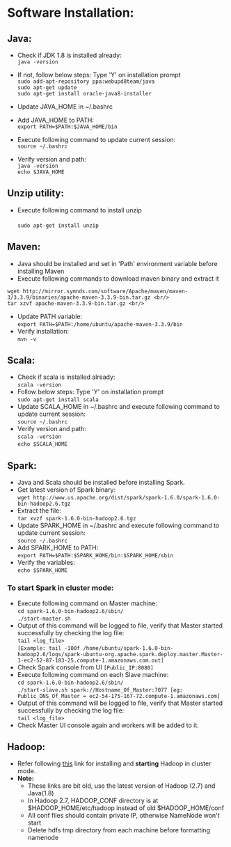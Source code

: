 Software Installation:
======================
Java:
-----
* Check if JDK 1.8 is installed already: <br/> 
`java -version` <br/> 
* If not, follow below steps: Type 'Y' on installation prompt <br/> 
`sudo add-apt-repository ppa:webupd8team/java` <br/> 
`sudo apt-get update` <br/> 
`sudo apt-get install oracle-java8-installer` <br/> 

* Update JAVA_HOME in ~/.bashrc <br/> 
* Add JAVA_HOME to PATH: <br/> 
`export PATH=$PATH:$JAVA_HOME/bin` <br/> 
* Execute following command to update current session: <br/> 
`source ~/.bashrc` <br/> 
* Verify version and path: <br/> 
`java -version` <br/> 
`echo $JAVA_HOME` <br/> 

Unzip utility:
--------------
* Execute following command to install unzip <br/>    
`sudo apt-get install unzip` <br/> 

Maven:
------
* Java should be installed and set in 'Path' environment variable before installing Maven <br/> 
* Execute following commands to download maven binary and extract it <br/> 
```
wget http://mirror.symnds.com/software/Apache/maven/maven-3/3.3.9/binaries/apache-maven-3.3.9-bin.tar.gz <br/> 
tar xzvf apache-maven-3.3.9-bin.tar.gz <br/> 
```
* Update PATH variable: <br/> 
`export PATH=$PATH:/home/ubuntu/apache-maven-3.3.9/bin` <br/> 
* Verify installation: <br/> 
`mvn -v` <br/> 

Scala:
------
* Check if scala is installed already: <br/> 
`scala -version` <br/> 
* Follow below steps: Type 'Y' on installation prompt <br/> 
`sudo apt-get install scala` <br/> 
* Update SCALA_HOME in ~/.bashrc and execute following command to update current session: <br/> 
`source ~/.bashrc` <br/> 
* Verify version and path: <br/> 
`scala -version` <br/> 
`echo $SCALA_HOME` <br/> 

Spark:
------
* Java and Scala should be installed before installing Spark. <br/> 
* Get latest version of Spark binary:  <br/> 
`wget http://www.us.apache.org/dist/spark/spark-1.6.0/spark-1.6.0-bin-hadoop2.6.tgz` <br/> 
* Extract the file: <br/> 
`tar xvzf spark-1.6.0-bin-hadoop2.6.tgz` <br/> 
* Update SPARK_HOME in ~/.bashrc and execute following command to update current session: <br/> 
`source ~/.bashrc` <br/> 
* Add SPARK_HOME to PATH: <br/> 
`export PATH=$PATH:$SPARK_HOME/bin:$SPARK_HOME/sbin` <br/> 
* Verify the variables: <br/> 
`echo $SPARK_HOME` <br/> 

### To start Spark in cluster mode: <br/> 
* Execute following command on Master machine: <br/> 
`cd spark-1.6.0-bin-hadoop2.6/sbin/`  <br/> 
`./start-master.sh`  <br/> 
* Output of this command will be logged to file, verify that Master started successfully by checking the log file:  <br/> 
`tail <log_file>`  <br/> 
`[Example: tail -100f /home/ubuntu/spark-1.6.0-bin-hadoop2.6/logs/spark-ubuntu-org.apache.spark.deploy.master.Master-1-ec2-52-87-183-25.compute-1.amazonaws.com.out]` <br/>
* Check Spark console from UI `[Public_IP:8080]` <br/>
* Execute following command on each Slave machine: <br/>
`cd spark-1.6.0-bin-hadoop2.6/sbin/` <br/>
`./start-slave.sh spark://Hostname_Of_Master:7077 [eg: Public_DNS_Of_Master = ec2-54-175-167-72.compute-1.amazonaws.com]`  <br/>
* Output of this command will be logged to file, verify that Master started successfully by checking the log file:  <br/>
`tail <log_file>` <br/>
* Check Master UI console again and workers will be added to it.  <br/>


Hadoop:
-------
* Refer following [this](https://letsdobigdata.wordpress.com/2014/01/13/setting-up-hadoop-1-2-1-multi-node-cluster-on-amazon-ec2-part-2/) link for installing and **starting** Hadoop in cluster mode. <br/> 
* **Note:**
  * These links are bit old, use the latest version of Hadoop (2.7) and Java(1.8) <br/> 
  * In Hadoop 2.7, HADOOP_CONF directory is at $HADOOP_HOME/etc/hadoop instead of old $HADOOP_HOME/conf <br/> 
  * All conf files should contain private IP, otherwise NameNode won't start <br/> 
  * Delete hdfs tmp directory from each machine before formatting namenode <br/> 
